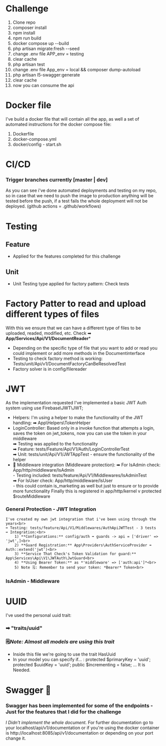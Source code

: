 # Challenge

1) Clone repo
2) composer install
3) npm install
4) npm run build
5) docker compose up --build
6) php artisan migrate:fresh --seed
7) change .env file APP_env = testing
8) clear cache
9) php artisan test
10) change .env file App_env = local && composer dump-autoload 
11) php artisan l5-swagger:generate
12) clear cache
13) now you can consume the api
# Docker file

I've build a docker file that will contain all the app, as well a set of automated instructions for the docker compose file:
1) Dockerfile
2) docker-compose.yml
3) docker/config - start.sh

# CI/CD
### Trigger branches currently [master | dev]
As you can see i've done automated deployments and testing on my repo, so in case that we need to push the image to production anything will be tested before the push, if a test fails the whole deployment will not be deployed. (github actions = .github/workflows)

# Testing
## Feature
- Applied for the features completed for this challenge
## Unit
- Unit Testing type applied for factory pattern: Check tests
# Factory Patter to read and upload different types of files
With this we ensure that we can have a different type of files to be uploaded, readed, modified, etc.
Check ➡ **App/Services/Api/V1/DocumentReader***
- Depending on the specific type of file that you want to add or read you could  implement or add more methods in the Documentinterface
- Testing to check factory method is working: Tests/unit/Api/v1/DocumentFactoryCanBeResolvedTest
- Factory solver is in config/filereader
# JWT
As the implementation requested I've implemented a basic JWT Auth system using use Firebase\JWT\JWT;
- Helpers: I'm using a helper to make the functionality of the JWT handling: ➡ App\Helpers\TokenHelper
- LoginController: Based only in a invoke function that attempts a login, saves the token on jwt_tokens, now you can use the token in your middleware<br>
    ➡ Testing was applied to the functionality<br>
        ➡ Feature: tests/Feature/Api/V1/Auth/LoginControllerTest<br>
        ➡ Unit: tests/unit/Api/V1/JWTAppTest - ensure the functionality of the helper<br>
- 🌉 Middleware integration (Middleware protection):
    ➡ For IsAdmin check: App/http/middleware/IsAdmin<br>
        - Testing included: tests/feature/Api/V1/Middlewares/IsAdminTest<br>
    ➡ For IsUser check: App/http/middleware/IsUser<br>
        - this could contain is_marketing as well but just to ensure or to provide more functionality
Finally this is registered in app/http/kernel  v protected $routeMiddleware 

### General Protection - JWT Integration
    I've created my own jwt integration that i've been using through the years<br>
    ➡ Testing: tests/feature/Api/V1/Middlewares/AuthApiJWTTest - 3 tests
    ➡ Integration:<br>
        1) **Configurations:** config/auth ➡ guards -> api = ['driver' => 'jwt',]<br>
        2) **Guard Registration:** App\Providers\AuthServiceProvider ➡ Auth::extend('jwt')<br>
        3) **Service That Check's Token Validation for guard:** App\Services\Api\V1\JWTAuth\JwtGuard<br>
        4) **Using Bearer Token:** as *'middleware' => ['auth:api']*<br>
        5) Note 🗒️: Remember to send your token: *Bearer* Token<br>
### IsAdmin - Middleware

# UUID
I've used the personal uuid trait: 
### ➡ "traits/uuid"
### 🗒️*Note: Almost all models are using this trait*
- Inside this file we're going to use the trait HasUuid
- In your model you can specify if... : 
    protected $primaryKey = 'uuid';
    protected $uuidKey = 'uuid';
    public $incrementing = false;
  ... It is Needed.
# Swagger 🍵 
### Swagger has been implemented for some of the endpoints - Just for the features that I did for the challenge 
*I Didn't implement the whole document.*
For further documentation go to your localhost/api/v1/documentation or if you're using the docker container is http://localhost:8085/api/v1/documentation or depending on your port change it.
